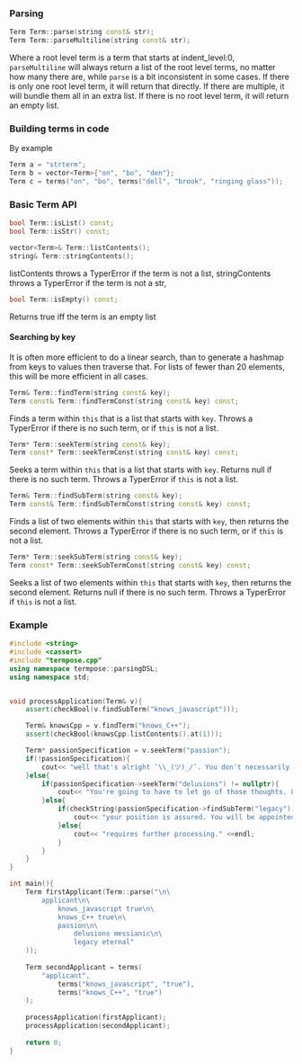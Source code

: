 
### Parsing
```C++
Term Term::parse(string const& str);
Term Term::parseMultiline(string const& str);
```
Where a root level term is a term that starts at indent_level:0, `parseMultiline` will always return a list of the root level terms, no matter how many there are, while `parse` is a bit inconsistent in some cases. If there is only one root level term, it will return that directly. If there are multiple, it will bundle them all in an extra list. If there is no root level term, it will return an empty list.

### Building terms in code
By example
```C++
Term a = "strterm";
Term b = vector<Term>{"on", "bo", "den"};
Term c = terms("on", "bo", terms("dell", "brook", "ringing glass"));
```

### Basic Term API

```C++
bool Term::isList() const;
bool Term::isStr() const;
```

```C++
vector<Term>& Term::listContents();
string& Term::stringContents();
```

listContents throws a TyperError if the term is not a list,
stringContents throws a TyperError if the term is not a str,

```C++
bool Term::isEmpty() const;
```

Returns true iff the term is an empty list




#### Searching by key

It is often more efficient to do a linear search, than to generate a hashmap from keys to values then traverse that. For lists of fewer than 20 elements, this will be more efficient in all cases.

```C++
Term& Term::findTerm(string const& key);
Term const& Term::findTermConst(string const& key) const;
```

Finds a term within `this` that is a list that starts with `key`. Throws a TyperError if there is no such term, or if `this` is not a list.

```C++
Term* Term::seekTerm(string const& key);
Term const* Term::seekTermConst(string const& key) const;
```

Seeks a term within `this` that is a list that starts with `key`. Returns null if there is no such term. Throws a TyperError if `this` is not a list.



```C++
Term& Term::findSubTerm(string const& key);
Term const& Term::findSubTermConst(string const& key) const;
```

Finds a list of two elements within `this` that starts with `key`, then returns the second element. Throws a TyperError if there is no such term, or if `this` is not a list.

```C++
Term* Term::seekSubTerm(string const& key);
Term const* Term::seekSubTermConst(string const& key) const;
```

Seeks a list of two elements within `this` that starts with `key`, then returns the second element. Returns null if there is no such term. Throws a TyperError if `this` is not a list.




### Example

```C++
#include <string>
#include <cassert>
#include "termpose.cpp"
using namespace termpose::parsingDSL;
using namespace std;


void processApplication(Term& v){
	assert(checkBool(v.findSubTerm("knows_javascript")));

	Term& knowsCpp = v.findTerm("knows_C++");
	assert(checkBool(knowsCpp.listContents().at(1)));

	Term* passionSpecification = v.seekTerm("passion");
	if(!passionSpecification){
		cout<< "well that's alright ¯\\_(ツ)_/¯. You don't necessarily need that" <<endl;
	}else{
		if(passionSpecification->seekTerm("delusions") != nullptr){
			cout<< "You're going to have to let go of those thoughts. Let us help you" <<endl;
		}else{
			if(checkString(passionSpecification->findSubTerm("legacy")) == "eternal"){
				cout<< "your position is assured. You will be appointed as an arbiter of style" <<endl;
			}else{
				cout<< "requires further processing." <<endl;
			}
		}
	}
}

int main(){
	Term firstApplicant(Term::parse("\n\
		applicant\n\
			knows_javascript true\n\
			knows_C++ true\n\
			passion\n\
				delusions messianic\n\
				legacy eternal"
	));
	
	Term secondApplicant = terms(
		"applicant",
			terms("knows_javascript", "true"),
			terms("knows_C++", "true")
	);
	
	processApplication(firstApplicant);
	processApplication(secondApplicant);
	
	return 0;
}

```

